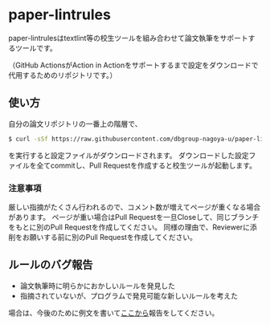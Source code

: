 # paper-lintrules
paper-lintrulesはtextlint等の校生ツールを組み合わせて論文執筆をサポートするツールです。

（GitHub ActionsがAction in Actionをサポートするまで設定をダウンロードで代用するためのリポジトリです。）

## 使い方
自分の論文リポジトリの一番上の階層で、
``` bash
$ curl -sSf https://raw.githubusercontent.com/dbgroup-nagoya-u/paper-lintrules/main/update.bash | bash
```
を実行すると設定ファイルがダウンロードされます。
ダウンロードした設定ファイルを全てcommitし、Pull Requestを作成すると校生ツールが起動します。

### 注意事項
厳しい指摘がたくさん行われるので、コメント数が増えてページが重くなる場合があります。
ページが重い場合はPull Requestを一旦Closeして、同じブランチをもとに別のPull Requestを作成してください。
同様の理由で、Reviewerに添削をお願いする前に別のPull Requestを作成してください。

## ルールのバグ報告
- 論文執筆時に明らかにおかしいルールを発見した
- 指摘されていないが、プログラムで発見可能な新しいルールを考えた

場合は、今後のために例文を書いて[ここから](https://github.com/dbgroup-nagoya-u/paper-lintrules/issues/new?assignees=&labels=bug&template=bug-report.md&title=)報告をしてください。
